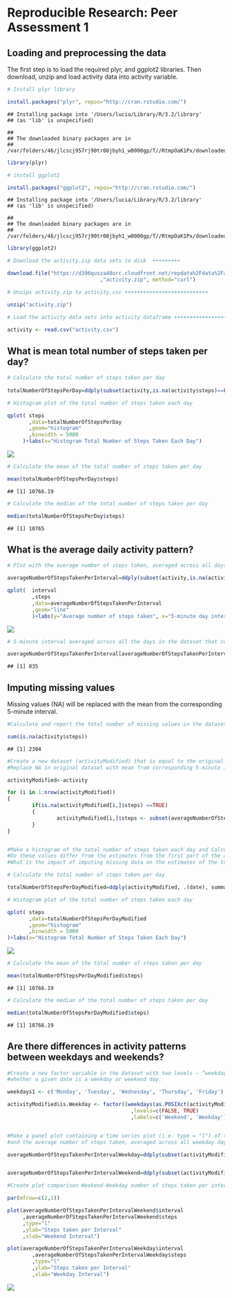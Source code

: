 # Reproducible Research: Peer Assessment 1


## Loading and preprocessing the data

The first step is to load the required plyr, and ggplot2 libraries. Then download, unzip and load activity data into activity variable.



```r
# Install plyr library

install.packages("plyr", repos="http://cran.rstudio.com/")
```

```
## Installing package into '/Users/lucia/Library/R/3.2/library'
## (as 'lib' is unspecified)
```

```
## 
## The downloaded binary packages are in
## 	/var/folders/46/jlcscj957rj90tr08jbyh1_w0000gp/T//RtmpOaK1Px/downloaded_packages
```

```r
library(plyr)

# install ggplot2

install.packages("ggplot2", repos="http://cran.rstudio.com/")
```

```
## Installing package into '/Users/lucia/Library/R/3.2/library'
## (as 'lib' is unspecified)
```

```
## 
## The downloaded binary packages are in
## 	/var/folders/46/jlcscj957rj90tr08jbyh1_w0000gp/T//RtmpOaK1Px/downloaded_packages
```

```r
library(ggplot2)

# Download the activity.zip data sets to disk  +++++++++

download.file("https://d396qusza40orc.cloudfront.net/repdata%2Fdata%2Factivity.zip"
                              ,"activity.zip", method="curl")        

# Unzips activity.zip to activity.csv +++++++++++++++++++++++++++

unzip("activity.zip")

# Load the activity data sets into activity dataframe +++++++++++++++++++++++++++

activity <- read.csv("activity.csv")
```

## What is mean total number of steps taken per day?



```r
# Calculate the total number of steps taken per day
 
totalNumberOfStepsPerDay=ddply(subset(activity,is.na(activity$steps)==FALSE), .(date), summarize, steps = sum(steps))

# Histogram plot of the total number of steps taken each day

qplot( steps
       ,data=totalNumberOfStepsPerDay
       ,geom="histogram"
       ,binwidth = 5000
     )+labs(x="Histogram Total Number of Steps Taken Each Day")
```

![](PA1_template_files/figure-html/unnamed-chunk-1-1.png) 

```r
# Calculate the mean of the total number of steps taken per day

mean(totalNumberOfStepsPerDay$steps)
```

```
## [1] 10766.19
```

```r
# Calculate the median of the total number of steps taken per day

median(totalNumberOfStepsPerDay$steps)
```

```
## [1] 10765
```


## What is the average daily activity pattern?


```r
# Plot with the average number of steps taken, averaged across all days (y-axis)

averageNumberOfStepsTakenPerInterval=ddply(subset(activity,is.na(activity$steps)==FALSE), .(interval), summarize, steps = mean(steps))

qplot(  interval
        ,steps
        ,data=averageNumberOfStepsTakenPerInterval
        ,geom="line"
        )+labs(y="Average number of steps taken", x="5-minute day interval")
```

![](PA1_template_files/figure-html/unnamed-chunk-2-1.png) 

```r
# 5-minute interval averaged across all the days in the dataset that contains the maximum number of steps

averageNumberOfStepsTakenPerInterval[averageNumberOfStepsTakenPerInterval$steps==max(averageNumberOfStepsTakenPerInterval$steps),]$interval
```

```
## [1] 835
```


## Imputing missing values

Missing values (NA) will be replaced with the mean from the corresponding 5-minute interval.



```r
#Calculate and report the total number of missing values in the dataset (i.e. the total number of rows with NAs)

sum(is.na(activity$steps))
```

```
## [1] 2304
```

```r
#Create a new dataset (activityModified) that is equal to the original dataset but with the missing data filled in.
#Replace NA in original dataset with mean from corresponding 5-minute interval

activityModified<-activity

for (i in 1:nrow(activityModified))
{
        if(is.na(activityModified[i,]$steps) ==TRUE)
        {
                activityModified[i,]$steps <- subset(averageNumberOfStepsTakenPerInterval,interval==activityModified[i,]$interval)$steps
        }
}


#Make a histogram of the total number of steps taken each day and Calculate and report the mean and median total number of steps taken per day. 
#Do these values differ from the estimates from the first part of the assignment? 
#What is the impact of imputing missing data on the estimates of the total daily number of steps?

# Calculate the total number of steps taken per day

totalNumberOfStepsPerDayModified=ddply(activityModified, .(date), summarize, steps = sum(steps))

# Histogram plot of the total number of steps taken each day

qplot( steps
       ,data=totalNumberOfStepsPerDayModified
       ,geom="histogram"
       ,binwidth = 5000
)+labs(x="Histogram Total Number of Steps Taken Each Day")
```

![](PA1_template_files/figure-html/unnamed-chunk-3-1.png) 

```r
# Calculate the mean of the total number of steps taken per day

mean(totalNumberOfStepsPerDayModified$steps)
```

```
## [1] 10766.19
```

```r
# Calculate the median of the total number of steps taken per day

median(totalNumberOfStepsPerDayModified$steps)
```

```
## [1] 10766.19
```


## Are there differences in activity patterns between weekdays and weekends?



```r
#Create a new factor variable in the dataset with two levels – “weekday” and “weekend” indicating 
#whether a given date is a weekday or weekend day.

weekdays1 <- c('Monday', 'Tuesday', 'Wednesday', 'Thursday', 'Friday')

activityModified$is.Weekday <- factor((weekdays(as.POSIXct(activityModified$date)) %in% weekdays1)
                                        ,levels=c(FALSE, TRUE)
                                        ,labels=c('Weekend', 'Weekday'))


#Make a panel plot containing a time series plot (i.e. type = "l") of the 5-minute interval (x-axis) 
#and the average number of steps taken, averaged across all weekday days or weekend days (y-axis). 

averageNumberOfStepsTakenPerIntervalWeekday=ddply(subset(activityModified,activityModified$is.Weekday=='Weekday'), .(interval), summarize, steps = mean(steps))


averageNumberOfStepsTakenPerIntervalWeekend=ddply(subset(activityModified,activityModified$is.Weekday=='Weekend'), .(interval), summarize, steps = mean(steps))

#Create plot comparison Weekend-Weekday number of steps taken per interval

par(mfrow=c(2,1))

plot(averageNumberOfStepsTakenPerIntervalWeekend$interval
     ,averageNumberOfStepsTakenPerIntervalWeekend$steps
     ,type="l"
     ,ylab="Steps taken per Interval"
     ,xlab="Weekend Interval")

plot(averageNumberOfStepsTakenPerIntervalWeekday$interval
        ,averageNumberOfStepsTakenPerIntervalWeekday$steps
        ,type="l"
        ,ylab="Steps taken per Interval"
        ,xlab="Weekday Interval")
```

![](PA1_template_files/figure-html/unnamed-chunk-4-1.png) 
